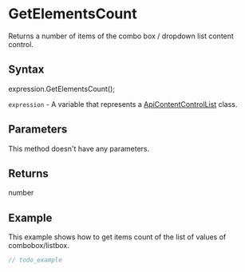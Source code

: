 # GetElementsCount

Returns a number of items of the combo box / dropdown list content control.

## Syntax

expression.GetElementsCount();

`expression` - A variable that represents a [ApiContentControlList](../ApiContentControlList.md) class.

## Parameters

This method doesn't have any parameters.

## Returns

number

## Example

This example shows how to get items count of the list of values of combobox/listbox.

```javascript
// todo_example
```
